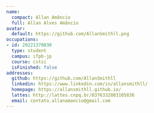 ```yaml
---
name:
  compact: Allan Amâncio
  full: Allan Alves Amâncio
avatar:
  default: https://github.com/AllanSmithll.png
occupations:
- id: 20221370030
  type: student
  campus: ifpb-jp
  course: cstsi
  isFinished: false
addresses:
  github: https://github.com/AllanSmithll
  linkedin: https://www.linkedin.com/in/allansmithll/
  homepage: https://allansmithll.github.io/
  lattes: http://lattes.cnpq.br/0376332803105836
  email: contato.allanamancio@gmail.com
---
```

